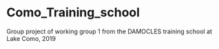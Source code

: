 # Como_Training_school

Group project of working group 1 from the DAMOCLES training school at Lake Como, 2019